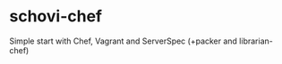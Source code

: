 schovi-chef
===========

Simple start with Chef, Vagrant and ServerSpec (+packer and librarian-chef)
